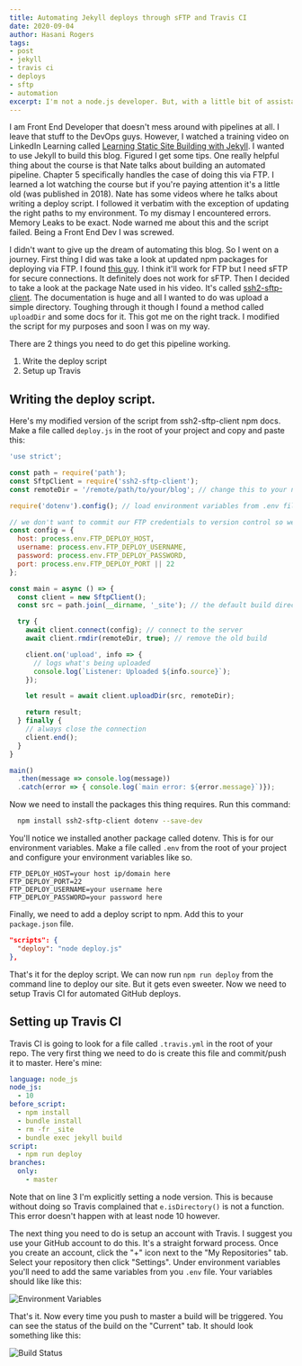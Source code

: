 ```yaml
---
title: Automating Jekyll deploys through sFTP and Travis CI
date: 2020-09-04
author: Hasani Rogers
tags: 
- post
- jekyll 
- travis ci 
- deploys 
- sftp
- automation
excerpt: I'm not a node.js developer. But, with a little bit of assistance and Javascript know-how, I successfully pulled off an automated Jekyll pipeline. Now this blog auto updates when I push to master on GitHub.
---
```


I am Front End Developer that doesn't mess around with pipelines at all. I leave that stuff to the DevOps guys. However, I watched a training video on LinkedIn Learning called [Learning Static Site Building with Jekyll](https://www.linkedin.com/learning/learning-static-site-building-with-jekyll/ftp-next-steps). I wanted to use Jekyll to build this blog. Figured I get some tips. One really helpful thing about the course is that Nate talks about building an automated pipeline. Chapter 5 specifically handles the case of doing this via FTP. I learned a lot watching the course but if you're paying attention it's a little old (was published in 2018). Nate has some videos where he talks about writing a deploy script. I followed it verbatim with the exception of updating the right paths to my environment. To my dismay I encountered errors. Memory Leaks to be exact. Node warned me about this and the script failed. Being a Front End Dev I was screwed.

I didn't want to give up the dream of automating this blog. So I went on a journey. First thing I did was take a look at updated npm packages for deploying via FTP. I found [this guy](https://www.npmjs.com/package/ftp-deploy). I think it'll work for FTP but I need sFTP for secure connections. It definitely does not work for sFTP. Then I decided to take a look at the package Nate used in his video. It's called [ssh2-sftp-client](https://www.npmjs.com/package/ssh2-sftp-client). The documentation is huge and all I wanted to do was upload a simple directory. Toughing through it though I found a method called `uploadDir` and some docs for it. This got me on the right track. I modified the script for my purposes and soon I was on my way.

There are 2 things you need to do get this pipeline working.

1. Write the deploy script
2. Setup up Travis 

## Writing the deploy script.

Here's my modified version of the script from ssh2-sftp-client npm docs. Make a file called `deploy.js` in the root of your project and copy and paste this:

``` javascript
'use strict';

const path = require('path');
const SftpClient = require('ssh2-sftp-client');
const remoteDir = '/remote/path/to/your/blog'; // change this to your needs

require('dotenv').config(); // load environment variables from .env file

// we don't want to commit our FTP credentials to version control so we use env variables 
const config = {
  host: process.env.FTP_DEPLOY_HOST,
  username: process.env.FTP_DEPLOY_USERNAME,
  password: process.env.FTP_DEPLOY_PASSWORD,
  port: process.env.FTP_DEPLOY_PORT || 22
};

const main = async () => {
  const client = new SftpClient();
  const src = path.join(__dirname, '_site'); // the default build directory for jekyll is '_site'. changes this to your needs however.

  try {
    await client.connect(config); // connect to the server
    await client.rmdir(remoteDir, true); // remove the old build

    client.on('upload', info => {
      // logs what's being uploaded
      console.log(`Listener: Uploaded ${info.source}`);
    });

    let result = await client.uploadDir(src, remoteDir);

    return result;
  } finally {
    // always close the connection 
    client.end();
  }
}

main()
  .then(message => console.log(message))
  .catch(error => { console.log(`main error: ${error.message}`)});
```

Now we need to install the packages this thing requires. Run this command:

```bash
  npm install ssh2-sftp-client dotenv --save-dev
```

You'll notice we installed another package called dotenv. This is for our environment variables. Make a file called `.env` from the root of your project and configure your environment variables like so.

``` config
FTP_DEPLOY_HOST=your host ip/domain here
FTP_DEPLOY_PORT=22
FTP_DEPLOY_USERNAME=your username here
FTP_DEPLOY_PASSWORD=your password here
```

Finally, we need to add a deploy script to npm. Add this to your `package.json` file.

```json
"scripts": {
  "deploy": "node deploy.js"
},
```

That's it for the deploy script. We can now run `npm run deploy` from the command line to deploy our site. But it gets even sweeter. Now we need to setup Travis CI for automated GitHub deploys.

## Setting up Travis CI

Travis CI is going to look for a file called `.travis.yml` in the root of your repo. The very first thing we need to do is create this file and commit/push it to master. Here's mine:

``` yaml
language: node_js
node_js:
  - 10
before_script:
  - npm install
  - bundle install
  - rm -fr _site
  - bundle exec jekyll build
script:
  - npm run deploy
branches:
  only:
    - master
```

Note that on line 3 I'm explicitly setting a node version. This is because without doing so Travis complained that `e.isDirectory()` is not a function. This error doesn't happen with at least node 10 however.

The next thing you need to do is setup an account with Travis. I suggest you use your GitHub account to do this. It's a straight forward process. Once you create an account, click the "+" icon next to the "My Repositories" tab. Select your repository then click "Settings". Under environment variables you'll need to add the same variables from you `.env` file. Your variables should like like this:

![Environment Variables](/assets/img/posts/2020-09-04-automating-jekyll-deploys-through-sftp-and-travis-ci/env-variables.png)

That's it. Now every time you push to master a build will be triggered. You can see the status of the build on the "Current" tab. It should look something like this:

![Build Status](/assets/img/posts/2020-09-04-automating-jekyll-deploys-through-sftp-and-travis-ci/build-status.png)


